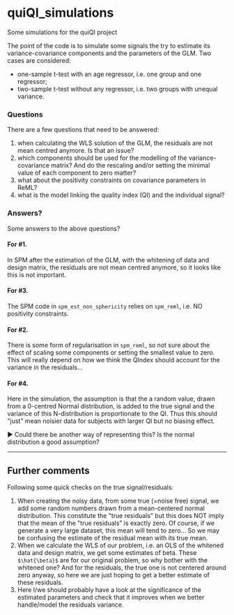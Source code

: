 # quiQI_simulations
Some simulations for the quiQI project

The point of the code is to simulate some signals the try to estimate its variance-covariance components and the parameters of the GLM. Two cases are considered:

- one-sample t-test with an age regressor, i.e. one group and one regressor;
- two-sample t-test without any regressor, i.e. two groups with unequal variance.

### Questions

There are a few questions that need to be answered:

1. when calculating the WLS solution of the GLM, the residuals are not mean centred anymore. Is that an issue?
2. which components should be used for the modelling of the variance-covariance matrix? And do the rescaling and/or setting the minimal value of each component to zero matter?
3. what about the positivity constraints on covariance parameters in ReML?
4. what is the model linking the quality index (QI) and the individual signal?

### Answers?

Some answers to the above questions?

#### For #1. 
In SPM after the estimation of the GLM, with the whitening of data and design matrix, the residuals are not mean centred anymore, so it looks like this is not important.
#### For #3. 
The SPM code in `spm_est_non_sphericity`  relies on  `spm_reml`, i.e. NO positivity constraints.
#### For #2. 
There is some form of regularisation in `spm_reml`, so not sure about the effect of scaling some components or setting the smallest value to zero. This will really depend on how we think the QIndex should account for the variance in the residuals...

#### For #4.

Here in the simulation, the assumption is that the a random value, drawn from a 0-centred Normal distribution, is added to the true signal and the variance of this N-distribution is proportionate to the QI. Thus this should "just" mean noisier data for subjects with larger QI but no biasing effect.

:arrow_forward: Could there be another way of representing this? Is the normal distribution a good assumption?

---

## Further comments

Following some quick checks on the true signal/residuals:

1. When creating the noisy data, from some true (=noise free) signal, we add some random numbers drawn from a mean-centered normal distribution. This constitute the "true residuals" but this does NOT imply that the mean of the "true residuals" is exactly zero. Of course, if we generate a very large dataset, this mean will tend to zero... So we may be confusing the estimate of the residual mean with its true mean.
2. When we calculate the WLS of our problem, i.e. an OLS of the whitened data and design matrix,  we get some estimates of beta. These `$\hat{\beta}$` are for our original problem, so why bother with the whitened one? And for the residuals, the true one is not centered around zero anyway, so here we are just hoping to get a better estimate of these residuals.
3. Here I/we should probably have a look at the significance of the estimated parameters and check that it improves when we better handle/model the residuals variance.
